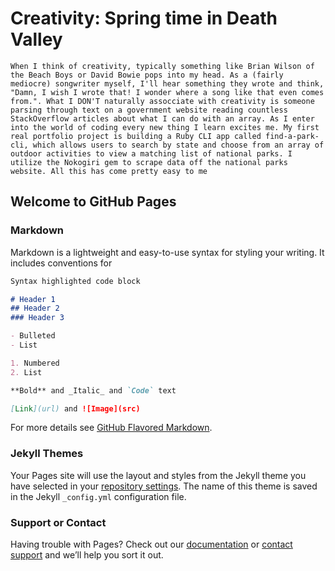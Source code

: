 # Creativity: Spring time in Death Valley

    When I think of creativity, typically something like Brian Wilson of the Beach Boys or David Bowie pops into my head. As a (fairly mediocre) songwriter myself, I'll hear something they wrote and think, "Damn, I wish I wrote that! I wonder where a song like that even comes from.". What I DON'T naturally assocciate with creativity is someone parsing through text on a government website reading countless StackOverflow articles about what I can do with an array. As I enter into the world of coding every new thing I learn excites me. My first real portfolio project is building a Ruby CLI app called find-a-park-cli, which allows users to search by state and choose from an array of outdoor activities to view a matching list of national parks. I utilize the Nokogiri gem to scrape data off the national parks website. All this has come pretty easy to me 
## Welcome to GitHub Pages



### Markdown

Markdown is a lightweight and easy-to-use syntax for styling your writing. It includes conventions for

```markdown
Syntax highlighted code block

# Header 1
## Header 2
### Header 3

- Bulleted
- List

1. Numbered
2. List

**Bold** and _Italic_ and `Code` text

[Link](url) and ![Image](src)
```

For more details see [GitHub Flavored Markdown](https://guides.github.com/features/mastering-markdown/).

### Jekyll Themes

Your Pages site will use the layout and styles from the Jekyll theme you have selected in your [repository settings](https://github.com/AustinRhoads/Enter_the_Wild_Coding_and_Creativity/settings). The name of this theme is saved in the Jekyll `_config.yml` configuration file.

### Support or Contact

Having trouble with Pages? Check out our [documentation](https://help.github.com/categories/github-pages-basics/) or [contact support](https://github.com/contact) and we’ll help you sort it out.
